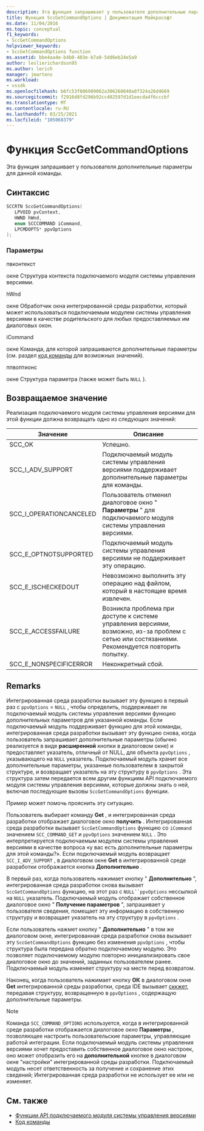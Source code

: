 ```yaml
---
description: Эта функция запрашивает у пользователя дополнительные параметры для данной команды.
title: Функция SccGetCommandOptions | Документация Майкрософт
ms.date: 11/04/2016
ms.topic: conceptual
f1_keywords:
- SccGetCommandOptions
helpviewer_keywords:
- SccGetCommandOptions function
ms.assetid: bbe4aa4e-b4b0-403e-b7a0-5dd6eb24e5a9
author: leslierichardson95
ms.author: lerich
manager: jmartens
ms.workload:
- vssdk
ms.openlocfilehash: b6fc53f806989062a306260840a8f324a26d4669
ms.sourcegitcommit: f2916d8fd296b92cc402597d1d1eecda4f6cccbf
ms.translationtype: MT
ms.contentlocale: ru-RU
ms.lasthandoff: 03/25/2021
ms.locfileid: "105068379"
---
```

# <a name="sccgetcommandoptions-function"></a>Функция SccGetCommandOptions
Эта функция запрашивает у пользователя дополнительные параметры для данной команды.

## <a name="syntax"></a>Синтаксис

```cpp
SCCRTN SccGetCommandOptions(
   LPVOID pvContext,
   HWND hWnd,
   enum SCCCOMMAND iCommand,
   LPCMDOPTS* ppvOptions
);
```

### <a name="parameters"></a>Параметры
 пвконтекст

окне Структура контекста подключаемого модуля системы управления версиями.

 hWnd

окне Обработчик окна интегрированной среды разработки, который может использоваться подключаемым модулем системы управления версиями в качестве родительского для любых предоставляемых им диалоговых окон.

 iCommand

окне Команда, для которой запрашиваются дополнительные параметры (см. раздел [код команды](../extensibility/command-code-enumerator.md) для возможных значений).

 ппвоптионс

окне Структура параметра (также может быть `NULL` ).

## <a name="return-value"></a>Возвращаемое значение
 Реализация подключаемого модуля системы управления версиями для этой функции должна возвращать одно из следующих значений:

|Значение|Описание|
|-----------|-----------------|
|SCC_OK|Успешно.|
|SCC_I_ADV_SUPPORT|Подключаемый модуль системы управления версиями поддерживает дополнительные параметры для команды.|
|SCC_I_OPERATIONCANCELED|Пользователь отменил диалоговое окно " **Параметры** " для подключаемого модуля системы управления версиями.|
|SCC_E_OPTNOTSUPPORTED|Подключаемый модуль системы управления версиями не поддерживает эту операцию.|
|SCC_E_ISCHECKEDOUT|Невозможно выполнить эту операцию над файлом, который в настоящее время извлечен.|
|SCC_E_ACCESSFAILURE|Возникла проблема при доступе к системе управления версиями, возможно, из-за проблем с сетью или состязаниями. Рекомендуется повторить попытку.|
|SCC_E_NONSPECIFICERROR|Неконкретный сбой.|

## <a name="remarks"></a>Remarks
 Интегрированная среда разработки вызывает эту функцию в первый раз с `ppvOptions` = `NULL` , чтобы определить, поддерживает ли подключаемый модуль системы управления версиями функцию дополнительных параметров для указанной команды. Если подключаемый модуль поддерживает функцию для этой команды, интегрированная среда разработки вызывает эту функцию снова, когда пользователь запрашивает дополнительные параметры (обычно реализуется в виде **расширенной** кнопки в диалоговом окне) и предоставляет указатель, отличный от NULL, для объекта `ppvOptions` , указывающего на `NULL` указатель. Подключаемый модуль хранит все дополнительные параметры, указанные пользователем в закрытой структуре, и возвращает указатель на эту структуру в `ppvOptions` . Эта структура затем передается всем другим функциям API подключаемого модуля системы управления версиями, которые должны знать о ней, включая последующие вызовы `SccGetCommandOptions` функции.

 Пример может помочь прояснить эту ситуацию.

 Пользователь выбирает команду **Get** , и интегрированная среда разработки отображает диалоговое окно **получить** . Интегрированная среда разработки вызывает `SccGetCommandOptions` функцию со `iCommand` значением `SCC_COMMAND_GET` и `ppvOptions` значением `NULL` . Это интерпретируется подключаемым модулем системы управления версиями в качестве вопроса «у вас есть дополнительные параметры для этой команды?». Если подключаемый модуль возвращает `SCC_I_ADV_SUPPORT` , в диалоговом окне **Get** в интегрированной среде разработки отображается кнопка **Дополнительно** .

 В первый раз, когда пользователь нажимает кнопку " **Дополнительно** ", интегрированная среда разработки снова вызывает `SccGetCommandOptions` функцию, на этот раз с `NULL``ppvOptions` нессылкой на `NULL` указатель. Подключаемый модуль отображает собственное диалоговое окно " **Получение параметров** ", запрашивает у пользователя сведения, помещает эту информацию в собственную структуру и возвращает указатель на эту структуру в `ppvOptions` .

 Если пользователь нажмет кнопку " **Дополнительно** " в том же диалоговом окне, интегрированная среда разработки снова вызывает эту `SccGetCommandOptions` функцию без изменения `ppvOptions` , чтобы структура была передана обратно подключаемому модулю. Это позволяет подключаемому модулю повторно инициализировать свое диалоговое окно до значений, заданных пользователем ранее. Подключаемый модуль изменяет структуру на месте перед возвратом.

 Наконец, когда пользователь нажимает кнопку **ОК** в диалоговом окне **Get** интегрированной среды разработки, среда IDE вызывает [сккжет](../extensibility/sccget-function.md), передавая структуру, возвращенную в `ppvOptions` , содержащую дополнительные параметры.

> [!NOTE]
> Команда `SCC_COMMAND_OPTIONS` используется, когда в интегрированной среде разработки отображается диалоговое окно **Параметры** , позволяющее настроить пользовательские параметры, управляющие работой интеграции. Если подключаемый модуль системы управления версиями хочет предоставить собственное диалоговое окно настроек, оно может отобразить его на **дополнительной** кнопке в диалоговом окне "настройки" интегрированной среды разработки. Подключаемый модуль несет ответственность за получение и сохранение этих сведений; Интегрированная среда разработки не использует ее или не изменяет.

## <a name="see-also"></a>См. также
- [Функции API подключаемого модуля системы управления версиями](../extensibility/source-control-plug-in-api-functions.md)
- [Код команды](../extensibility/command-code-enumerator.md)
